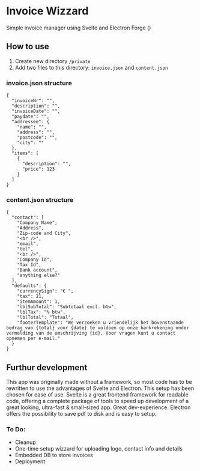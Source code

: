 # Invoice Wizzard
Simple invoice manager using Svelte and Electron Forge ()

## How to use

1. Create new directory `/private`
2. Add two files to this directory: `invoice.json` and `content.json`

### invoice.json structure
```
{
  "invoiceNr": "",
  "description": "",
  "invoiceDate": "",
  "paydate": "",
  "addressee": {
    "name": "",
    "address": "",
    "postcode": "",
    "city": ""
  },
  "items": [
    {
      "description": "",
      "price": 123
    }
  ]
}
```

### content.json structure
```
{
  "contact": [
    "Company Name",
    "Address",
    "Zip-code and City",
    "<br />",
    "email",
    "tel",
    "<br />",
    "Company Id",
    "Tax Id",
    "Bank account",
    "anything else?"
  ],
  "defaults": {
    "currencySign": "€ ",
    "tax": 21,
    "itemAmount": 1,
    "lblSubTotal": "Subtotaal excl. btw",
    "lblTax": "% btw",
    "lblTotal": "Totaal",
    "footerTemplate": "We verzoeken u vriendelijk het bovenstaande bedrag van {total} voor {date} te voldoen op onze bankrekening onder vermelding van de omschrijving {id}. Voor vragen kunt u contact opnemen per e-mail."
  }
}
```

## Furthur development

This app was originally made without a framework, so most code has to be rewritten to use the advantages of Svelte and Electron. This setup has been chosen for ease of use. Svelte is a great frontend framework for readable code, offering a complete package of tools to speed up development of a great looking, ultra-fast & small-sized app. Great dev-experience. Electron offers the possibility to save pdf to disk and is easy to setup.

### To Do:
 - Cleanup
 - One-time setup wizzard for uploading logo, contact info and details
 - Embedded DB to store invoices
 - Deployment